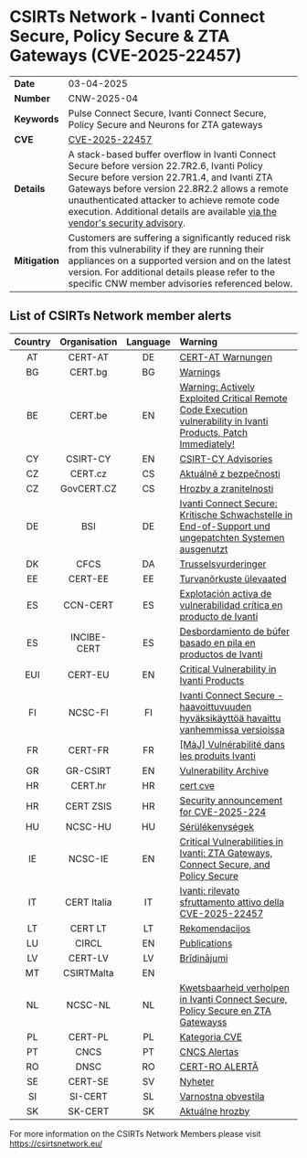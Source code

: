 # CSIRTs Network - Ivanti Connect Secure, Policy Secure & ZTA Gateways (CVE-2025-22457)
|   |   |
|---|---|
| **Date** | 03-04-2025 |
| **Number** | CNW-2025-04 | 
| **Keywords** | Pulse Connect Secure, Ivanti Connect Secure, Policy Secure and Neurons for ZTA gateways | 
| **CVE** | [CVE-2025-22457](https://www.ivanti.com/blog/security-update-pulse-connect-secure-ivanti-connect-secure-policy-secure-and-neurons-for-zta-gateways) | 
| **Details** | A stack-based buffer overflow in Ivanti Connect Secure before version 22.7R2.6, Ivanti Policy Secure before version 22.7R1.4, and Ivanti ZTA Gateways before version 22.8R2.2 allows a remote unauthenticated attacker to achieve remote code execution. Additional details are available [via the vendor's security advisory](https://forums.ivanti.com/s/article/April-Security-Advisory-Ivanti-Connect-Secure-Policy-Secure-ZTA-Gateways-CVE-2025-22457?language=en_US). |
| **Mitigation** | Customers are suffering a significantly reduced risk from this vulnerability if they are running their appliances on a supported version and on the latest version. For additional details please refer to the specific CNW member advisories referenced below. |

## List of CSIRTs Network member alerts

| Country | Organisation | Language | Warning |
| :-----: | :----------: | :------: | :------ | 
| AT | CERT-AT | DE | [CERT-AT Warnungen](https://cert.at/de/meldungen/warnungen/) |
| BG | CERT.bg | BG | [Warnings](https://www.govcert.bg/en/category/warnings/) |
| BE | CERT.be | EN | [Warning: Actively Exploited Critical Remote Code Execution vulnerability in Ivanti Products, Patch Immediately!](https://ccb.belgium.be/advisories/warning-actively-exploited-critical-remote-code-execution-vulnerability-ivanti-products) |
| CY | CSIRT-CY | EN | [CSIRT-CY Advisories](https://csirt.cy/cve/) |
| CZ | CERT.cz | CS | [Aktuálně z bezpečnosti](https://csirt.cz/cs/kyberbezpecnost/aktualne-z-bezpecnosti/) |
| CZ | GovCERT.CZ | CS | [Hrozby a zranitelnosti](https://nukib.gov.cz/cs/infoservis/hrozby/) |
| DE | BSI | DE | [Ivanti Connect Secure: Kritische Schwachstelle in End-of-Support und ungepatchten Systemen ausgenutzt](https://www.bsi.bund.de/SharedDocs/Cybersicherheitswarnungen/DE/2025/2025-238620-1032.pdf?__blob=publicationFile) |
| DK | CFCS | DA | [Trusselsvurderinger](https://www.cfcs.dk/da/cybertruslen/trusselsvurderinger/) |
| EE | CERT-EE | EE | [Turvanõrkuste ülevaated](https://www.ria.ee/kuberturvalisus/kuberruumi-analuus-ja-ennetus/turvanorkused) |
| ES | CCN-CERT | ES | [Explotación activa de vulnerabilidad crítica en producto de Ivanti](https://www.ccn-cert.cni.es/es/seguridad-al-dia/alertas-ccn-cert/13066-ccn-cert-al-04-25-explotacion-activa-de-vulnerabilidad-critica-en-producto-de-ivanti.html) |
| ES | INCIBE-CERT | ES | [Desbordamiento de búfer basado en pila en productos de Ivanti](https://www.incibe.es/incibe-cert/alerta-temprana/avisos/desbordamiento-de-bufer-basado-en-pila-en-productos-de-ivanti) |
| EUI | CERT-EU | EN | [Critical Vulnerability in Ivanti Products](https://cert.europa.eu/publications/security-advisories/2025-016/) |
| FI | NCSC-FI | FI | [Ivanti Connect Secure -haavoittuvuuden hyväksikäyttöä havaittu vanhemmissa versioissa](https://www.kyberturvallisuuskeskus.fi/fi/haavoittuvuus_9/2025) |
| FR | CERT-FR | FR | [[MàJ] Vulnérabilité dans les produits Ivanti](https://www.cert.ssi.gouv.fr/alerte/CERTFR-2025-ALE-003/) |
| GR | GR-CSIRT | EN | [Vulnerability Archive](https://csirt.cd.mil.gr/category/vulnerabilities/) |
| HR | CERT.hr | HR | [cert cve](https://cve.cert.hr/) |
| HR | CERT ZSIS | HR | [Security announcement for CVE-2025-224](https://cve.cert.hr/cve/CVE-2025-22457) |
| HU | NCSC-HU | HU | [Sérülékenységek](https://nki.gov.hu/figyelmeztetesek/cve-serulekenysegek/) |
| IE | NCSC-IE | EN | [Critical Vulnerabilities in Ivanti: ZTA Gateways, Connect Secure, and Policy Secure](https://www.ncsc.gov.ie/pdfs/2504040119_Critical_Vulnerabilities_in_Ivanti.pdf) |
| IT | CERT Italia | IT | [Ivanti: rilevato sfruttamento attivo della CVE-2025-22457](https://www.acn.gov.it/portale/w/ivanti-rilevato-sfruttamento-attivo-della-cve-2025-22457) |
| LT | CERT LT | LT | [Rekomendacijos](https://www.nksc.lt/rekomendacijos.html) |
| LU | CIRCL | EN | [Publications](https://www.circl.lu/pub/) |
| LV | CERT-LV | LV | [Brīdinājumi](https://cert.lv/lv/incidenti/bridinajumi) |
| MT | CSIRTMalta | EN | |
| NL | NCSC-NL | NL | [Kwetsbaarheid verholpen in Ivanti Connect Secure, Policy Secure en ZTA Gatewayss](https://advisories.ncsc.nl/advisory?id=NCSC-2025-0105) |
| PL | CERT-PL | PL | [Kategoria CVE ](https://cert.pl/cve/) |
| PT | CNCS | PT | [CNCS Alertas](https://dyn.cncs.gov.pt/pt/alertas) |
| RO | DNSC | RO | [CERT-RO ALERTĂ](https://dnsc.ro/tag/alerte) |
| SE | CERT-SE | SV | [Nyheter](https://www.cert.se/nyheter/) |
| SI | SI-CERT | SL | [Varnostna obvestila](https://www.cert.si/category/varnostna-obvestila/) |
| SK | SK-CERT | SK | [Aktuálne hrozby](https://www.sk-cert.sk/threat/index.html) |








 

For more information on the CSIRTs Network Members please visit https://csirtsnetwork.eu/ 
